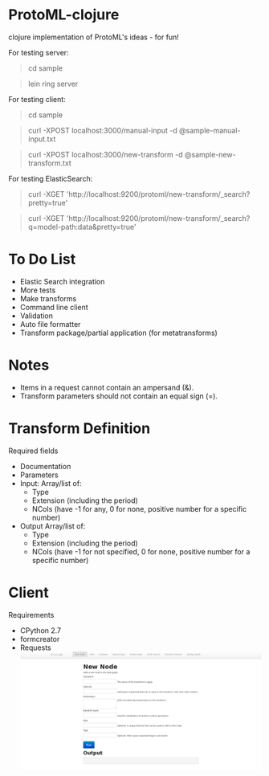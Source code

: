 ProtoML-clojure
===============

clojure implementation of ProtoML's ideas - for fun!

For testing server:

> cd sample

> lein ring server

For testing client:

> cd sample

> curl -XPOST localhost:3000/manual-input -d @sample-manual-input.txt

> curl -XPOST localhost:3000/new-transform -d @sample-new-transform.txt

For testing ElasticSearch:

> curl -XGET 'http://localhost:9200/protoml/new-transform/_search?pretty=true'

> curl -XGET 'http://localhost:9200/protoml/new-transform/_search?q=model-path:data&pretty=true'

To Do List
==========
* Elastic Search integration
* More tests
* Make transforms
* Command line client
* Validation
* Auto file formatter
* Transform package/partial application (for metatransforms)

Notes
=====
* Items in a request cannot contain an ampersand (&).
* Transform parameters should not contain an equal sign (=).

Transform Definition
====================
Required fields
* Documentation
* Parameters
* Input: Array/list of:
    * Type
    * Extension (including the period)
    * NCols (have -1 for any, 0 for none, positive number for a specific number)
* Output Array/list of:
    * Type
    * Extension (including the period)
    * NCols (have -1 for not specified, 0 for none, positive number for a specific number)

Client
======
Requirements
* CPython 2.7
* formcreator
* Requests
![New Node Operation Screenshot](https://github.com/diogo149/ProtoML-clojure/raw/master/screenshots/client_new_node.png "New Node Operation Screenshot")
